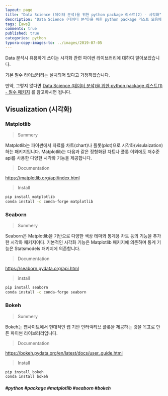 ```yaml
---
layout: page
title: "Data Science (데이터 분석)을 위한 python package 리스트(2) - 시각화"
description: "Data Science (데이터 분석)을 위한 python package 리스트 모음에 대하여 알아보겠습니다."
tags: [aws]
comments: true
published: true
categories: python
typora-copy-images-to: ../images/2019-07-05
---
```




Data 분석시 유용하게 쓰이는 시각화 관련 파이썬 라이브러리에 대하여 알아보겠습니다.

기본 필수 라이브러리는 설치되어 있다고 가정하겠습니다.

만약, 그렇지 않다면 [Data Science (데이터 분석)을 위한 python package 리스트(1) - 필수 패키지](https://teddylee777.github.io/python/data-science-package인스톨-리스트-1) 를 참고하시면 됩니다.



## Visualization (시각화)

### Matplotlib

> Summery

Matplotlib는 파이썬에서 자료를 차트(chart)나 플롯(plot)으로 시각화(visulaization)하는 패키지입니다. Matplotlib는 다음과 같은 정형화된 차트나 플롯 이외에도 저수준 api를 사용한 다양한 시각화 기능을 제공합니다.



> Documentation

https://matplotlib.org/api/index.html



> Install

```bash
pip install matplotlib
conda install -c conda-forge matplotlib
```



### Seaborn

> Summery

Seaborn은 Matplotlib을 기반으로 다양한 색상 테마와 통계용 차트 등의 기능을 추가한 시각화 패키지이다. 기본적인 시각화 기능은 Matplotlib 패키지에 의존하며 통계 기능은 Statsmodels 패키지에 의존합니다.



> Documentation

https://seaborn.pydata.org/api.html



> install

```bash
pip install seaborn
conda install -c conda-forge seaborn
```



### Bokeh

> Summery

Bokeh는 웹사이트에서 현대적인 웹 기반 인터랙티브 플롯을 제공하는 것을 목표로 만든 파이썬 라이브러리입니다.



> Documentation

https://bokeh.pydata.org/en/latest/docs/user_guide.html



> Install

```bash
pip install bokeh
conda install bokeh
```





##### #python #package #matplotlib #seaborn #bokeh
